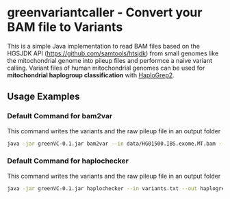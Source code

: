 # greenvariantcaller - Convert your BAM file to Variants

This is a simple Java implementation to read BAM files based on the HGSJDK API (https://github.com/samtools/htsjdk) from small genomes like the mitochondrial genome into pileup files and performce a naive variant calling. Variant files of human mitochondrial genomes can be used for **mitochondrial haplogroup classification** with [HaploGrep2](http://haplogrep.uibk.ac.at).

## Usage Examples

### Default Command for bam2var
This command writes the variants and the raw pileup file in an output folder 

```bash
java -jar greenVC-0.1.jar bam2var --in data/HG01500.IBS.exome.MT.bam --out resultfolder  --ref data/rcrs.fasta  --VAF 0.2 --QUAL 20

```

### Default Command for haplochecker
This command writes the variants and the raw pileup file in an output folder 

```bash
java -jar greenVC-0.1.jar haplochecker --in variants.txt --out haplogrepinput.hsd   --VAF 0.05 

```